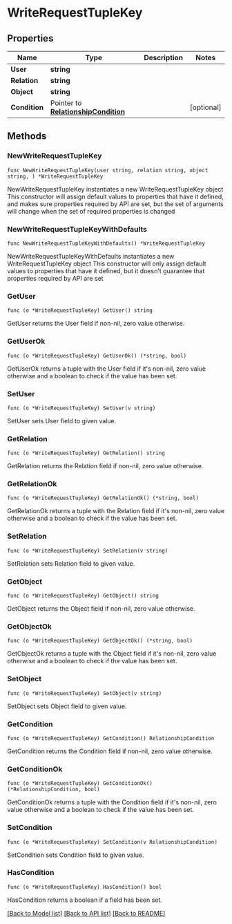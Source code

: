 # WriteRequestTupleKey

## Properties

Name | Type | Description | Notes
------------ | ------------- | ------------- | -------------
**User** | **string** |  | 
**Relation** | **string** |  | 
**Object** | **string** |  | 
**Condition** | Pointer to [**RelationshipCondition**](RelationshipCondition.md) |  | [optional] 

## Methods

### NewWriteRequestTupleKey

`func NewWriteRequestTupleKey(user string, relation string, object string, ) *WriteRequestTupleKey`

NewWriteRequestTupleKey instantiates a new WriteRequestTupleKey object
This constructor will assign default values to properties that have it defined,
and makes sure properties required by API are set, but the set of arguments
will change when the set of required properties is changed

### NewWriteRequestTupleKeyWithDefaults

`func NewWriteRequestTupleKeyWithDefaults() *WriteRequestTupleKey`

NewWriteRequestTupleKeyWithDefaults instantiates a new WriteRequestTupleKey object
This constructor will only assign default values to properties that have it defined,
but it doesn't guarantee that properties required by API are set

### GetUser

`func (o *WriteRequestTupleKey) GetUser() string`

GetUser returns the User field if non-nil, zero value otherwise.

### GetUserOk

`func (o *WriteRequestTupleKey) GetUserOk() (*string, bool)`

GetUserOk returns a tuple with the User field if it's non-nil, zero value otherwise
and a boolean to check if the value has been set.

### SetUser

`func (o *WriteRequestTupleKey) SetUser(v string)`

SetUser sets User field to given value.


### GetRelation

`func (o *WriteRequestTupleKey) GetRelation() string`

GetRelation returns the Relation field if non-nil, zero value otherwise.

### GetRelationOk

`func (o *WriteRequestTupleKey) GetRelationOk() (*string, bool)`

GetRelationOk returns a tuple with the Relation field if it's non-nil, zero value otherwise
and a boolean to check if the value has been set.

### SetRelation

`func (o *WriteRequestTupleKey) SetRelation(v string)`

SetRelation sets Relation field to given value.


### GetObject

`func (o *WriteRequestTupleKey) GetObject() string`

GetObject returns the Object field if non-nil, zero value otherwise.

### GetObjectOk

`func (o *WriteRequestTupleKey) GetObjectOk() (*string, bool)`

GetObjectOk returns a tuple with the Object field if it's non-nil, zero value otherwise
and a boolean to check if the value has been set.

### SetObject

`func (o *WriteRequestTupleKey) SetObject(v string)`

SetObject sets Object field to given value.


### GetCondition

`func (o *WriteRequestTupleKey) GetCondition() RelationshipCondition`

GetCondition returns the Condition field if non-nil, zero value otherwise.

### GetConditionOk

`func (o *WriteRequestTupleKey) GetConditionOk() (*RelationshipCondition, bool)`

GetConditionOk returns a tuple with the Condition field if it's non-nil, zero value otherwise
and a boolean to check if the value has been set.

### SetCondition

`func (o *WriteRequestTupleKey) SetCondition(v RelationshipCondition)`

SetCondition sets Condition field to given value.

### HasCondition

`func (o *WriteRequestTupleKey) HasCondition() bool`

HasCondition returns a boolean if a field has been set.


[[Back to Model list]](../README.md#documentation-for-models) [[Back to API list]](../README.md#documentation-for-api-endpoints) [[Back to README]](../README.md)


